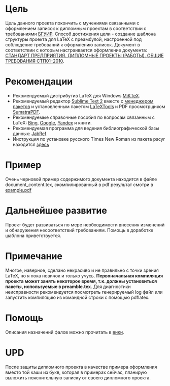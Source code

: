 ﻿# Цель
Цель данного проекта покончить с мучениями связанными с оформлением записок к дипломным проектам в соответствии с требованиями [БГУИР](http://bsuir.by).
Способ достижения цели - создание шаблона структуры проекта для LaTeX с преамбулой, настроенной под соблюдение требований к оформлению записок.
Документ в соответствии с которым настраивается оформление документа: [СТАНДАРТ ПРЕДПРИЯТИЯ. ДИПЛОМНЫЕ ПРОЕКТЫ (РАБОТЫ). ОБЩИЕ ТРЕБОВАНИЯ СТП01–2010](https://dl.dropboxusercontent.com/u/16214941/12_113415_1_69374.pdf).


# Рекомендации
* Рекомендуемый дистрибутив LaTeX для Windows [MiKTeX](http://miktex.org/).
* Рекомендуемый редактор [Sublime Text 2](http://www.sublimetext.com/2) вместе с [менеджером пакетов](http://wbond.net/sublime_packages/package_control) и установленным пакетом [LaTeXTools](https://github.com/SublimeText/LaTeXTools) и PDF просмотрщиком [SumatraPDF](http://blog.kowalczyk.info/software/sumatrapdf/free-pdf-reader.html).
* Рекомендуемые справочные пособия по вопросам связанным с LaTeX: [Bing](http://bing.com/?mkt=en-us), [Google](http://google.com), [Yandex](http://ya.ru) и книги.
* Рекомендуемая программа для ведения библиографической базы данных: [JabRef](http://jabref.sourceforge.net/)
* Инструкция по установке русского Times New Roman из пакета pscyr находится [здесь](http://plumbum-blog.blogspot.com/2010/06/miktex-28-pscyr-04d.html)

# Пример
Очень черновой пример содержимого документа находится в файле document_content.tex, скомпилированный в pdf результат смотри в [example.pdf](https://github.com/mstyura/bsuir-diploma-latex/blob/master/example.pdf)

# Дальнейшее развитие
Проект будет развиваться по мере необходимости внесения изменений и обнаружения несоответствий требованиям.
Помощь в доработке шаблона приветствуется.

# Примечание
Многое, наверное, сделано некрасиво и не правильно с точки зрения LaTeX, но я пока новичок и только учусь.
__Первоначальная компиляция проекта может занять некоторое время, т.к. должны установиться пакеты, используемые в preamble.tex__.
Для диагностики неисправности рекомендуется посмотреть генерируемый log файл или запустить компиляцию из командной строки с помощью pdflatex.

# Помощь
Описания назначений фалов можно прочитать в [вики](https://github.com/mstyura/bsuir-diploma-latex/wiki/%D0%9E%D0%BF%D0%B8%D1%81%D0%B0%D0%BD%D0%B8%D0%B5%20%D1%84%D0%B0%D0%B9%D0%BB%D0%BE%D0%B2).

# UPD
После защиты дипломного проекта в качестве примера оформления вместо той каши из букв, которая в примерах сейчас, планирую выложить пояснительную записку от своего дипломного проекта.
